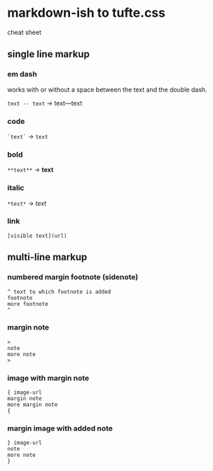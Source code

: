 # markdown-ish to tufte.css

cheat sheet

## single line markup

### em dash
works with or without a space between the text and the double dash.

`text -- text` -> text&mdash;text

### code

`` `text` `` -> `text`

### bold
`**text**` -> **text**

### italic
`*test*` -> *text*

### link
`[visible text](url)`

## multi-line markup

### numbered margin footnote (sidenote)

```
^ text to which footnote is added
footnote
more footnote
^
```

### margin note
```
>
note
more note
>
```

### image with margin note
```
{ image-url
margin note
more margin note
{
```

### margin image with added note
```
} image-url
note
more note
}
```